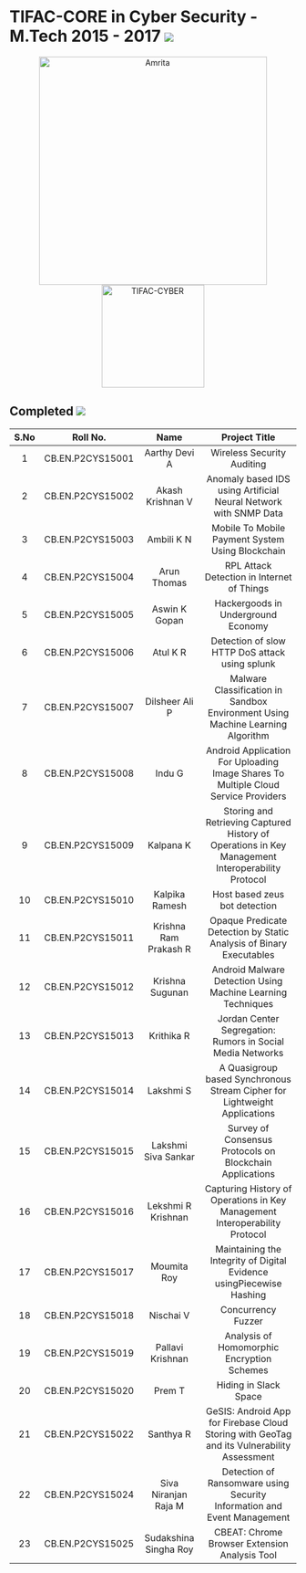 
# TIFAC-CORE in Cyber Security - M.Tech 2015 - 2017 ![](https://img.shields.io/badge/-Live-brightgreen)

<p align="center">
    <img src="https://amrita-tifac-cyber-blockchain.github.io/Amrita-TIFAC-Cyber-Blockchain/AVV_PNG.png" alt ="Amrita" width="400" />
    <img src="https://amrita-tifac-cyber-blockchain.github.io/Amrita-TIFAC-Cyber-Blockchain/TIFAC-CORE_in_Cyber_Security.png" alt ="TIFAC-CYBER" width="180" />
</p>

## Completed ![](https://img.shields.io/badge/-Completed-darkgreen)

| S.No | Roll No. | Name | Project Title | 
|:----:|:-----------:|:----:|:----:|	
| 1 | CB.EN.P2CYS15001 | Aarthy Devi A | Wireless Security Auditing | 
| 2 | CB.EN.P2CYS15002 | Akash Krishnan V | Anomaly based IDS using Artificial Neural Network with SNMP Data | 
| 3 | CB.EN.P2CYS15003 | Ambili  K N | Mobile To Mobile Payment System Using Blockchain | 
| 4 | CB.EN.P2CYS15004 | Arun Thomas | RPL Attack Detection in Internet of Things | 
| 5 | CB.EN.P2CYS15005 | Aswin K Gopan | Hackergoods in Underground Economy | 
| 6 | CB.EN.P2CYS15006 | Atul K R | Detection of slow HTTP DoS attack using splunk | 
| 7 | CB.EN.P2CYS15007 | Dilsheer Ali  P | Malware Classification in Sandbox Environment Using Machine Learning Algorithm | 
| 8 | CB.EN.P2CYS15008 | Indu G | Android Application For Uploading Image Shares To Multiple Cloud Service Providers | 
| 9 | CB.EN.P2CYS15009 | Kalpana K | Storing and Retrieving Captured History of Operations in Key Management Interoperability Protocol | 
| 10 | CB.EN.P2CYS15010 | Kalpika Ramesh | Host based zeus bot detection | 
| 11 | CB.EN.P2CYS15011 | Krishna Ram Prakash R | Opaque Predicate Detection by Static Analysis of Binary Executables | 
| 12 | CB.EN.P2CYS15012 | Krishna Sugunan | Android Malware Detection Using Machine Learning Techniques | 
| 13 | CB.EN.P2CYS15013 | Krithika R | Jordan Center Segregation: Rumors in Social Media Networks | 
| 14 | CB.EN.P2CYS15014 | Lakshmi S | A Quasigroup based Synchronous Stream Cipher for Lightweight Applications | 
| 15 | CB.EN.P2CYS15015 | Lakshmi Siva Sankar | Survey of Consensus Protocols on Blockchain Applications | 
| 16 | CB.EN.P2CYS15016 | Lekshmi  R  Krishnan | Capturing History of Operations in Key Management Interoperability Protocol | 
| 17 | CB.EN.P2CYS15017 | Moumita Roy | Maintaining the Integrity of Digital Evidence usingPiecewise Hashing  | 
| 18 | CB.EN.P2CYS15018 | Nischai V | Concurrency Fuzzer | 
| 19 | CB.EN.P2CYS15019 | Pallavi  Krishnan | Analysis of Homomorphic Encryption Schemes | 
| 20 | CB.EN.P2CYS15020 | Prem T | Hiding in Slack Space | 
| 21 | CB.EN.P2CYS15022 | Santhya  R | GeSIS: Android App for Firebase Cloud Storing with GeoTag and its Vulnerability Assessment | 
| 22 | CB.EN.P2CYS15024 | Siva Niranjan Raja  M | Detection of Ransomware using Security Information and Event Management | 
| 23 | CB.EN.P2CYS15025 | Sudakshina Singha Roy | CBEAT: Chrome Browser Extension Analysis Tool | 

